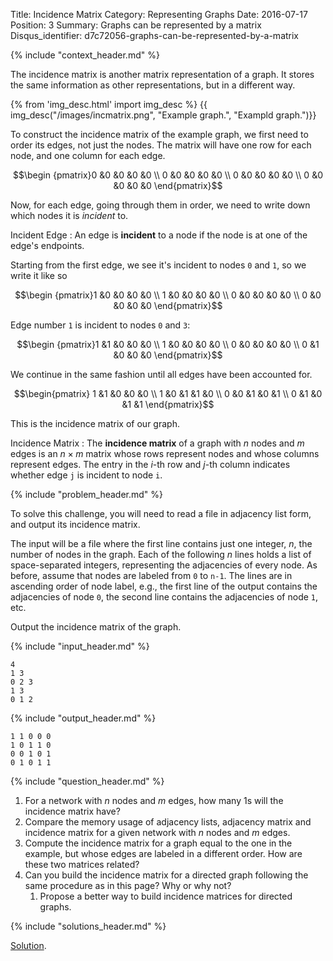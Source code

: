 Title: Incidence Matrix
Category: Representing Graphs
Date: 2016-07-17
Position: 3
Summary: Graphs can be represented by a matrix
Disqus_identifier: d7c72056-graphs-can-be-represented-by-a-matrix

{% include "context_header.md" %}

The incidence matrix is another matrix representation of a graph. It stores
the same information as other representations, but in a different way.

{% from 'img_desc.html' import img_desc %}
{{ img_desc("/images/incmatrix.png",
            "Example graph.",
            "Exampld graph.")}}

To construct the incidence matrix of the example graph, we first need to
order its edges, not just the nodes. The matrix will have one row for each
node, and one column for each edge.

$$\begin {pmatrix}0  &0  &0  &0  &0 \\ 0  &0  &0  &0  &0 \\ 0  &0  &0  &0  &0 \\ 0  &0  &0  &0  &0 \end{pmatrix}$$

Now, for each edge, going through them in order, we need to write down
which nodes it is *incident* to.

Incident Edge[](#incident-edge)
: An edge is **incident** to a node if the node is at one of the edge's
endpoints.

Starting from the first edge, we see it's incident to nodes `0` and `1`, so
we write it like so

$$\begin {pmatrix}1  &0  &0  &0  &0 \\ 1  &0  &0  &0  &0 \\ 0  &0  &0  &0  &0 \\ 0  &0  &0  &0  &0 \end{pmatrix}$$

Edge number `1` is incident to nodes `0` and `3`:

$$\begin {pmatrix}1  &1  &0  &0  &0 \\ 1  &0  &0  &0  &0 \\ 0  &0  &0  &0  &0 \\ 0  &1  &0  &0  &0 \end{pmatrix}$$

We continue in the same fashion until all edges have been accounted for.

$$\begin{pmatrix} 1  &1  &0  &0  &0 \\ 1  &0  &1  &1  &0 \\ 0  &0  &1  &0  &1 \\ 0  &1  &0  &1  &1 \end{pmatrix}$$


This is the incidence matrix of our graph.

Incidence Matrix[](#adjacency-matrix)
: The **incidence matrix** of a graph with $n$ nodes and $m$ edges is an
$n \times m$ matrix whose rows represent nodes and whose columns represent
edges. The entry in the $i$-th row and $j$-th column indicates whether edge
`j` is incident to node `i`.


{% include "problem_header.md" %}

To solve this challenge, you will need to read a file in adjacency list
form, and output its incidence matrix.

The input will be a file where the first line contains just one integer,
$n$, the number of nodes in the graph. Each of the following $n$ lines
holds a list of space-separated integers, representing the adjacencies of
every node. As before, assume that nodes are labeled from `0` to `n-1`. The
lines are in ascending order of node label, e.g., the first line of the
output contains the adjacencies of node `0`, the second line contains the
adjacencies of node `1`, etc.

Output the incidence matrix of the graph.


{% include "input_header.md" %}

```
4
1 3
0 2 3
1 3
0 1 2
```

{% include "output_header.md" %}

```
1 1 0 0 0
1 0 1 1 0
0 0 1 0 1
0 1 0 1 1
```

{% include "question_header.md" %}

1. For a network with $n$ nodes and $m$ edges, how many $1$s will the
   incidence matrix have?
2. Compare the memory usage of adjacency lists, adjacency matrix and
   incidence matrix for a given network with $n$ nodes and $m$ edges.
3. Compute the incidence matrix for a graph equal to the one in the
   example, but whose edges are labeled in a different order. How are these
   two matrices related?
4. Can you build the incidence matrix for a directed graph following the
   same procedure as in this page? Why or why not?
   1. Propose a better way to build incidence matrices for directed graphs.

{% include "solutions_header.md" %}

[Solution](https://github.com/Leockard/erdos/blob/master/solutions/reprs/incmatrix.py).

